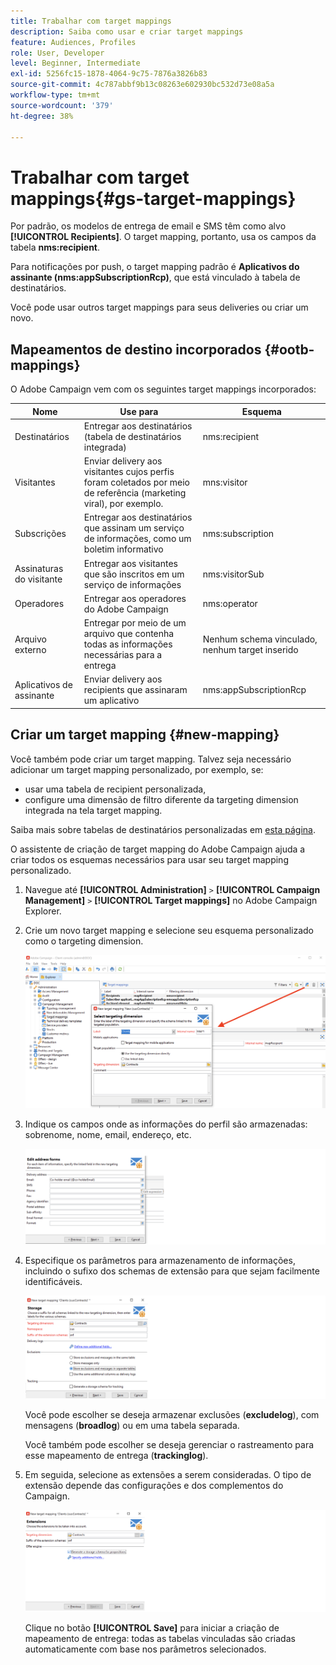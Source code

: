 ```yaml
---
title: Trabalhar com target mappings
description: Saiba como usar e criar target mappings
feature: Audiences, Profiles
role: User, Developer
level: Beginner, Intermediate
exl-id: 5256fc15-1878-4064-9c75-7876a3826b83
source-git-commit: 4c787abbf9b13c08263e602930bc532d73e08a5a
workflow-type: tm+mt
source-wordcount: '379'
ht-degree: 38%

---
```


# Trabalhar com target mappings{#gs-target-mappings}

Por padrão, os modelos de entrega de email e SMS têm como alvo **[!UICONTROL Recipients]**. O target mapping, portanto, usa os campos da tabela **nms:recipient**.

Para notificações por push, o target mapping padrão é **Aplicativos do assinante (nms:appSubscriptionRcp)**, que está vinculado à tabela de destinatários.

Você pode usar outros target mappings para seus deliveries ou criar um novo.

## Mapeamentos de destino incorporados {#ootb-mappings}

O Adobe Campaign vem com os seguintes target mappings incorporados:

| Nome | Use para | Esquema |
|---|---|---|
| Destinatários | Entregar aos destinatários (tabela de destinatários integrada) | nms:recipient |
| Visitantes | Enviar delivery aos visitantes cujos perfis foram coletados por meio de referência (marketing viral), por exemplo. | mns:visitor |
| Subscrições | Entregar aos destinatários que assinam um serviço de informações, como um boletim informativo | nms:subscription |
| Assinaturas do visitante | Entregar aos visitantes que são inscritos em um serviço de informações | nms:visitorSub |
| Operadores | Entregar aos operadores do Adobe Campaign | nms:operator |
| Arquivo externo | Entregar por meio de um arquivo que contenha todas as informações necessárias para a entrega | Nenhum schema vinculado, nenhum target inserido |
| Aplicativos de assinante | Enviar delivery aos recipients que assinaram um aplicativo | nms:appSubscriptionRcp |


## Criar um target mapping {#new-mapping}

Você também pode criar um target mapping. Talvez seja necessário adicionar um target mapping personalizado, por exemplo, se:

* usar uma tabela de recipient personalizada,
* configure uma dimensão de filtro diferente da targeting dimension integrada na tela target mapping.

Saiba mais sobre tabelas de destinatários personalizadas em [esta página](../dev/custom-recipient.md).

O assistente de criação de target mapping do Adobe Campaign ajuda a criar todos os esquemas necessários para usar seu target mapping personalizado.

1. Navegue até **[!UICONTROL Administration]** `>` **[!UICONTROL Campaign Management]** `>` **[!UICONTROL Target mappings]** no Adobe Campaign Explorer.

1. Crie um novo target mapping e selecione seu esquema personalizado como o targeting dimension.

   ![](assets/new-target-mapping.png)


1. Indique os campos onde as informações do perfil são armazenadas: sobrenome, nome, email, endereço, etc.

   ![](assets/wf_new_mapping_define_join.png)

1. Especifique os parâmetros para armazenamento de informações, incluindo o sufixo dos schemas de extensão para que sejam facilmente identificáveis.

   ![](assets/wf_new_mapping_define_names.png)

   Você pode escolher se deseja armazenar exclusões (**excludelog**), com mensagens (**broadlog**) ou em uma tabela separada.

   Você também pode escolher se deseja gerenciar o rastreamento para esse mapeamento de entrega (**trackinglog**).

1. Em seguida, selecione as extensões a serem consideradas. O tipo de extensão depende das configurações e dos complementos do Campaign.

   ![](assets/wf_new_mapping_define_extensions.png)

   Clique no botão **[!UICONTROL Save]** para iniciar a criação de mapeamento de entrega: todas as tabelas vinculadas são criadas automaticamente com base nos parâmetros selecionados.
